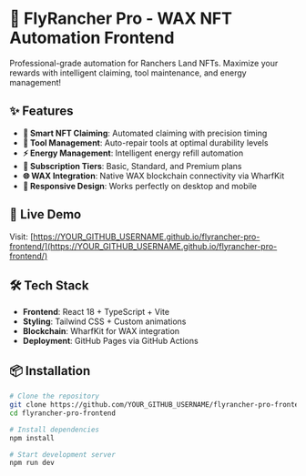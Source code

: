 # 🤖 FlyRancher Pro - WAX NFT Automation Frontend

Professional-grade automation for Ranchers Land NFTs. Maximize your rewards with intelligent claiming, tool maintenance, and energy management!

## ✨ Features

- **🎯 Smart NFT Claiming**: Automated claiming with precision timing
- **🔧 Tool Management**: Auto-repair tools at optimal durability levels  
- **⚡ Energy Management**: Intelligent energy refill automation
- **💎 Subscription Tiers**: Basic, Standard, and Premium plans
- **🌐 WAX Integration**: Native WAX blockchain connectivity via WharfKit
- **📱 Responsive Design**: Works perfectly on desktop and mobile

## 🚀 Live Demo

Visit: [https://YOUR_GITHUB_USERNAME.github.io/flyrancher-pro-frontend/](https://YOUR_GITHUB_USERNAME.github.io/flyrancher-pro-frontend/)

## 🛠️ Tech Stack

- **Frontend**: React 18 + TypeScript + Vite
- **Styling**: Tailwind CSS + Custom animations
- **Blockchain**: WharfKit for WAX integration
- **Deployment**: GitHub Pages via GitHub Actions

## 📦 Installation

```bash
# Clone the repository
git clone https://github.com/YOUR_GITHUB_USERNAME/flyrancher-pro-frontend.git
cd flyrancher-pro-frontend

# Install dependencies
npm install

# Start development server
npm run dev
